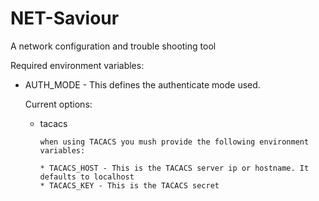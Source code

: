 # NET-Saviour

A network configuration and trouble shooting tool

Required environment variables:

* AUTH_MODE - This defines the authenticate mode used.

    Current options:

    *   tacacs

            when using TACACS you mush provide the following environment variables:

            * TACACS_HOST - This is the TACACS server ip or hostname. It defaults to localhost
            * TACACS_KEY - This is the TACACS secret
